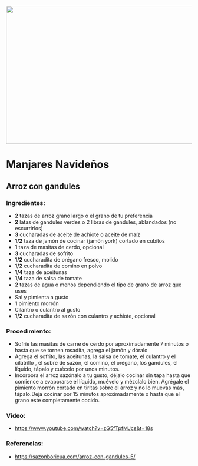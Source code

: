 <div align="center">

<img src="http://2.bp.blogspot.com/-ILiPgvc_IU4/TwcwaybPolI/AAAAAAAACaU/S-MU-L8UVfE/s1600/arrozcgandules.JPG" width="520" height="374" />

  </div>

# Manjares Navideños
## Arroz con gandules 
### Ingredientes:
- **2** tazas de arroz grano largo o el grano de tu preferencia
- **2** latas de gandules verdes o 2 libras de gandules, ablandados (no escurrirlos)
- **3** cucharadas de aceite de achiote o aceite de maíz
- **1/2** taza de jamón de cocinar (jamón york) cortado en cubitos
- **1** taza de masitas de cerdo, opcional
- **3** cucharadas de sofrito
- **1/2** cucharadita de orégano fresco, molido
- **1/2** cucharadita de comino en polvo
- **1/4** taza de aceitunas
- **1/4** taza de salsa de tomate
- **2** tazas de agua o menos dependiendo el tipo de grano de arroz que uses
- Sal y pimienta a gusto
- **1** pimiento morrón
- Cilantro o culantro al gusto
- **1/2** cucharadita de sazón con culantro y achiote, opcional
### Procedimiento:
- Sofríe las masitas de carne de cerdo por aproximadamente 7 minutos o hasta que se tornen rosadita, agrega el jamón y dóralo
- Agrega el sofrito, las aceitunas, la salsa de tomate, el culantro y el cilatrillo , el sobre de sazón, el comino, el orégano, los gandules, el líquido, tápalo y cuécelo por unos minutos.
- Incorpora el arroz sazónalo a tu gusto, déjalo cocinar sin tapa hasta que comience a evaporarse el líquido, muévelo y mézclalo bien. Agrégale el pimiento morrón cortado en tiritas sobre el arroz y no lo muevas más, tápalo.Deja cocinar por 15 minutos aproximadamente o hasta que el grano este completamente cocido.

### Video:
- https://www.youtube.com/watch?v=zG5fTpfMJcs&t=18s

### Referencias:
- https://sazonboricua.com/arroz-con-gandules-5/
